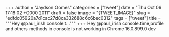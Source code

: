 
+++
author = "Jaydson Gomes"
categories = ["tweet"]
date = "Thu Oct 06 17:18:02 +0000 2011"
draft = false
image = "{TWEET_IMAGE}"
slug = "edfdc05920a7d1cac27d8ca332688c6c6bec0312"
tags = ["tweet"]
title = """Hey @paul_irish console.t..."""
+++
Hey @paul_irish console.time,profile and others  methods in console is not working in Chrome 16.0.899.0 dev
